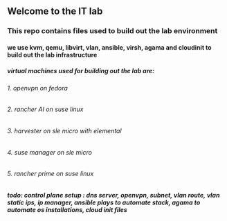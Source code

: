 ## Welcome to the IT lab
### This repo contains files used to build out the lab environment
#### we use kvm, qemu, libvirt, vlan, ansible, virsh, agama and cloudinit to build out the lab infrastructure
##### virtual machines used for building out the lab are:
###### 1. openvpn on fedora
###### 2. rancher AI on suse linux
###### 3. harvester on sle micro with elemental
###### 4. suse manager on sle micro
###### 5. rancher prime on suse linux
##### todo: control plane setup : dns server, openvpn, subnet, vlan route, vlan static ips, ip manager, ansible plays to automate stack, agama to automate os installations, cloud init files
